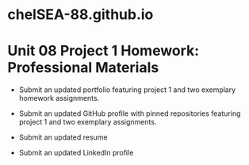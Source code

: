 # chelSEA-88.github.io

# Unit 08 Project 1 Homework: Professional Materials

* Submit an updated portfolio featuring project 1 and two exemplary homework assignments.

* Submit an updated GitHub profile with pinned repositories featuring project 1 and two exemplary assignments.

* Submit an updated resume

* Submit an updated LinkedIn profile

